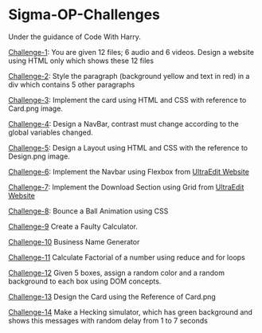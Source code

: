 # Sigma-OP-Challenges
Under the guidance of Code With Harry.

[Challenge-1](https://challenge-1--sigma-op.netlify.app/):  You are given 12 files; 6 audio and 6 videos. Design a website using HTML only which shows these 12 files 

[Challenge-2](https://challenge-2--sigma-op.netlify.app/): Style the paragraph (background yellow and text in red) in a div which contains 5 other paragraphs

[Challenge-3](https://challenge-3--sigma-op.netlify.app/): Implement the card using HTML and CSS with reference to Card.png image.

[Challenge-4](https://challenge-4--sigma-op.netlify.app/): Design a NavBar, contrast must change according to the global variables changed. 

[Challenge-5](https://challenge-5--sigma-op.netlify.app/): Design a Layout using HTML and CSS with the reference to Design.png image.

[Challenge-6](https://challenge-6--sigma-op.netlify.app/): Implement the Navbar using Flexbox from [UltraEdit Website](https://www.ultraedit.com/)

[Challenge-7](https://challenge-7--sigma-op.netlify.app/): Implement the Download Section using Grid from [UltraEdit Website](https://www.ultraedit.com/)

[Challenge-8](https://challenge-8--sigma-op.netlify.app/): Bounce a Ball Animation using CSS

[Challenge-9](https://challenge-9--sigma-op.netlify.app/) Create a Faulty Calculator.

[Challenge-10](https://challenge-10--sigma-op.netlify.app/) Business Name Generator

[Challenge-11](https://challenge-11--sigma-op.netlify.app/) Calculate Factorial of a number using reduce and for loops

[Challenge-12](https://challenge-12--sigma-op.netlify.app/) Given 5 boxes, assign a random color and a random background to each box using DOM concepts.

[Challenge-13](https://challenge-13--sigma-op.netlify.app/) Design the Card using the Reference of Card.png

[Challenge-14](https://challenge-14--sigma-op.netlify.app/) Make a Hecking simulator, which has green background and shows this messages with random delay from 1 to 7 seconds